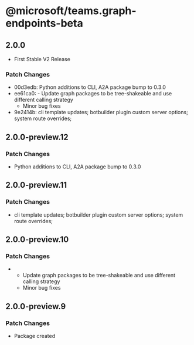 # @microsoft/teams.graph-endpoints-beta

## 2.0.0

- First Stable V2 Release

### Patch Changes

- 00d3edb: Python additions to CLI, A2A package bump to 0.3.0
- ee61ca0: - Update graph packages to be tree-shakeable and use different calling strategy
  - Minor bug fixes
- 9e2414b: cli template updates; botbuilder plugin custom server options; system route overrides;

## 2.0.0-preview.12

### Patch Changes

- Python additions to CLI, A2A package bump to 0.3.0

## 2.0.0-preview.11

### Patch Changes

- cli template updates; botbuilder plugin custom server options; system route overrides;

## 2.0.0-preview.10

### Patch Changes

- - Update graph packages to be tree-shakeable and use different calling strategy
  - Minor bug fixes

## 2.0.0-preview.9

### Patch Changes

- Package created
